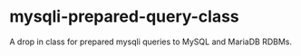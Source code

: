 # mysqli-prepared-query-class
A drop in class for prepared mysqli queries to MySQL and MariaDB RDBMs.
